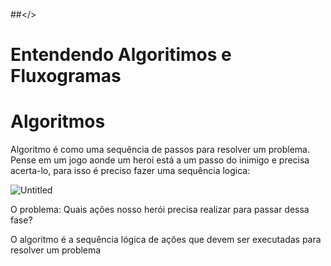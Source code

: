 ##</>

# Entendendo Algoritimos e Fluxogramas

# Algoritmos

Algoritmo é como uma sequência de passos para resolver um problema. Pense em um jogo aonde um heroi está a um passo do inimigo e precisa acerta-lo, para isso é preciso fazer uma sequência logica:

![Untitled](https://github.com/user-attachments/assets/b197905b-8f15-40d2-9b45-82b0bf1a52fa)

O problema: Quais ações nosso herói precisa realizar para passar dessa fase? 



O algoritmo é a sequência lógica de ações que devem ser executadas para resolver um problema
